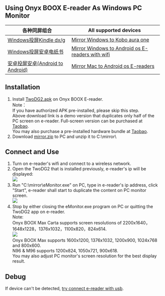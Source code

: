 ## Using Onyx BOOX E-reader As Windows PC Monitor ##
| 各种同屏组合 | All supported devices |
| ------------ | --------------------- |
| [Windows投屏Kindle dx/g][DXG] | [Mirror Windows to Kobo aura one][KOBOen] |
| [Windows投屏安卓电纸书][BOOX] | [Mirror Windows to Android os E-readers with wifi][BOOXen] |
| [安卓投屏安卓(Android to Android)][ANDROID] | [Mirror Mac to Android os E-readers][BOOX-mac] |
## Installation ##
1. Install [TwoDG2.apk](https://raw.githubusercontent.com/nahtethan/dxg-display/master/00-binary/TwoDG2.apk) on Onyx BOOX E-reader.  
Note：  
If you have authorized APK pre-installed, please skip this step.  
Above download link is a demo version that duplicates only half of the PC screen on e-reader. Full-screen version can be purchased at [Taobao](https://item.taobao.com/item.htm?id=520024244524).  
You may also purchase a pre-installed hardware bundle at [Taobao](https://item.taobao.com/item.htm?id=520024244524).
2. Download [mirror.zip](https://raw.githubusercontent.com/nahtethan/dxg-display/master/00-binary/mirror.zip) to PC and unzip it to C:\mirror\  

## Connect and Use ##
1. Turn on e-reader's wifi and connect to a wireless network.
2. Open the TwoDG2 that is installed previously, e-reader's ip will be displayed:  
![](https://github.com/nahtethan/dxg-display/blob/master/99-pictures/wifi.jpg)
3. Run "C:\mirror\eMonitor.exe" on PC, type in e-reader's ip address, click "Start", e-reader shall start to duplicate the content on PC monitor screen.  
![](https://github.com/nahtethan/dxg-display/blob/master/99-pictures/eMonitor-wifi.jpg)
3. Stop by either closing the eMonitor.exe program on PC or quitting the TwoDG2 app on e-reader.  
Note:  
Onyx BOOX Max Carta supports screen resolutions of 2200x1640，1648x1228，1376x1032，1100x820，824x614.  
![](https://github.com/nahtethan/dxg-display/blob/master/99-pictures/eMonitor-1376.jpg)  
Onyx BOOX Max supports 1600x1200, 1376x1032, 1200x900, 1024x768 and 800x600.  
N96 & M96 supports 1200x824, 1050x721, 900x618.  
You may also adjust PC monitor's screen resolution for the best display result.  

## Debug ##
If device can't be detected, [try connect e-reader with usb](https://github.com/nahtethan/dxg-display/blob/master/e-reader/BOOX-usb.md).

[DXG]:		https://github.com/nahtethan/dxg-display/blob/master/DXG.md
[BOOX]:		https://github.com/nahtethan/dxg-display/blob/master/BOOX.md
[BOOXen]:	https://github.com/nahtethan/dxg-display/blob/master/BOOXen.md
[ANDROID]:	https://github.com/nahtethan/dxg-display/blob/master/ANDROID.md
[KOBOen]: 	https://github.com/nahtethan/dxg-display/blob/master/e-reader/KOBOen.md
[BOOX-cmd]:	https://github.com/nahtethan/dxg-display/blob/master/e-reader/BOOX-cmd.md
[BOOX-mac]:	https://github.com/nahtethan/dxg-display/blob/master/e-reader/BOOX-mac.md

